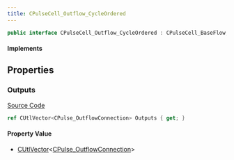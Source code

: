 ```yaml
---
title: CPulseCell_Outflow_CycleOrdered
---
```


```csharp
public interface CPulseCell_Outflow_CycleOrdered : CPulseCell_BaseFlow, CPulseCell_Base, ISchemaClass<CPulseCell_Base>, ISchemaClass<CPulseCell_BaseFlow>, ISchemaClass<CPulseCell_Outflow_CycleOrdered>, ISchemaField, ISchemaClass, INativeHandle
```

#### Implements

## Properties

### Outputs

[Source Code](https://github.com/swiftly-solution/swiftlys2/blob/main/managed/src/SwiftlyS2.Generated/Schemas/Interfaces/CPulseCell_Outflow_CycleOrdered.cs#L17)

```csharp
ref CUtlVector<CPulse_OutflowConnection> Outputs { get; }
```

#### Property Value

- [CUtlVector](/docs/api/-1)<[CPulse_OutflowConnection](/docs/api/shared/schemadefinitions/cpulse_outflowconnection)>


